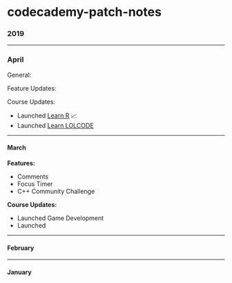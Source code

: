 # codecademy-patch-notes

### 2019 ###

---

### April ###

General:

Feature Updates:

Course Updates:

- Launched [Learn R]() 📈
- Launched [Learn LOLCODE]() 

---

#### March ####

**Features:**

- Comments 
- Focus Timer
- C++ Community Challenge

**Course Updates:**

- Launched Game Development
- Launched 

---

#### February ####

--- 

#### January ####

